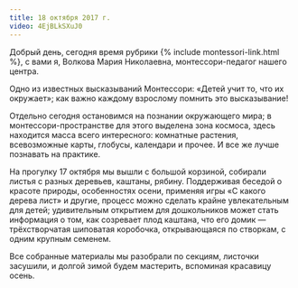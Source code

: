 ```yaml
---
title: 18 октября 2017 г.
video: 4EjBLkSXuJ0
---
```

Добрый день, сегодня время рубрики {% include montessori-link.html %}, с вами я, Волкова Мария Николаевна,
монтессори-педагог нашего центра.

Одно из известных высказываний Монтессори: «Детей учит то, что их окружает»; как важно каждому взрослому помнить это
высказывание!

<!--more-->
Отдельно сегодня остановимся на познании окружающего мира; в монтессори-пространстве для этого выделена зона космоса,
здесь находится масса всего интересного: комнатные растения, всевозможные карты, глобусы, календари и прочее. И все же
лучше познавать на практике.

На прогулку 17 октября мы вышли с большой корзиной, собирали листья с разных деревьев, каштаны, рябину. Поддерживая
беседой о красоте природы, особенностях осени, применяя игры «С какого дерева лист» и другие, процесс можно сделать
крайне увлекательным для детей; удивительным открытием для дошкольников может стать информация о том, как созревает плод
каштана, что его домик — трёхстворчатая шиповатая коробочка, открывающаяся по створкам, с одним крупным семенем.

Все собранные материалы мы разобрали по секциям, листочки засушили, и долгой зимой будем мастерить, вспоминая красавицу
осень.
